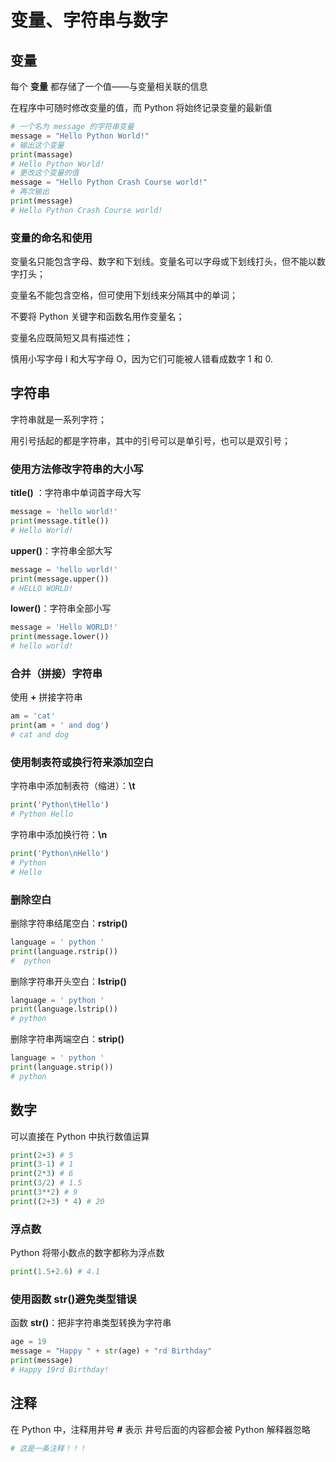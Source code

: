 
# 变量、字符串与数字

## 变量

每个 **变量** 都存储了一个值——与变量相关联的信息

在程序中可随时修改变量的值，而 Python 将始终记录变量的最新值

```python
# 一个名为 message 的字符串变量
message = "Hello Python World!"
# 输出这个变量
print(massage)
# Hello Python World!
# 更改这个变量的值
message = "Hello Python Crash Course world!"
# 再次输出
print(message)
# Hello Python Crash Course world!
```

### 变量的命名和使用

变量名只能包含字母、数字和下划线。变量名可以字母或下划线打头，但不能以数字打头；

变量名不能包含空格，但可使用下划线来分隔其中的单词；

不要将 Python 关键字和函数名用作变量名；

变量名应既简短又具有描述性；

慎用小写字母 l 和大写字母 O，因为它们可能被人错看成数字 1 和 0.

## 字符串

字符串就是一系列字符；

用引号括起的都是字符串，其中的引号可以是单引号，也可以是双引号；

### 使用方法修改字符串的大小写

**title()** ：字符串中单词首字母大写

```python
message = 'hello world!'
print(message.title())
# Hello World!
```

**upper()**：字符串全部大写

```python
message = 'hello world!'
print(message.upper())
# HELLO WORLD!
```

**lower()**：字符串全部小写

```python
message = 'Hello WORLD!'
print(message.lower())
# hello world!
```

### 合并（拼接）字符串

使用 **+** 拼接字符串

```python
am = 'cat'
print(am + ' and dog')
# cat and dog
```

### 使用制表符或换行符来添加空白

字符串中添加制表符（缩进）：**\t**

```python
print('Python\tHello')
# Python Hello
```

字符串中添加换行符：**\n**

```python
print('Python\nHello')
# Python
# Hello
```

### 删除空白

删除字符串结尾空白：**rstrip()**

```python
language = ' python '
print(language.rstrip())
#  python
```

删除字符串开头空白：**lstrip()**

```python
language = ' python '
print(language.lstrip())
# python
```

删除字符串两端空白：**strip()**

```python
language = ' python '
print(language.strip())
# python
```

## 数字

可以直接在 Python 中执行数值运算

```python
print(2+3) # 5
print(3-1) # 1
print(2*3) # 6
print(3/2) # 1.5
print(3**2) # 9
print((2+3) * 4) # 20
```

### 浮点数

Python 将带小数点的数字都称为浮点数

```python
print(1.5+2.6) # 4.1
```

### 使用函数 str()避免类型错误

函数 **str()**：把非字符串类型转换为字符串

```python
age = 19
message = "Happy " + str(age) + "rd Birthday"
print(message)
# Happy 19rd Birthday!
```

## 注释

在 Python 中，注释用井号 **#** 表示
井号后面的内容都会被 Python 解释器忽略

```python
# 这是一条注释！！！
```
